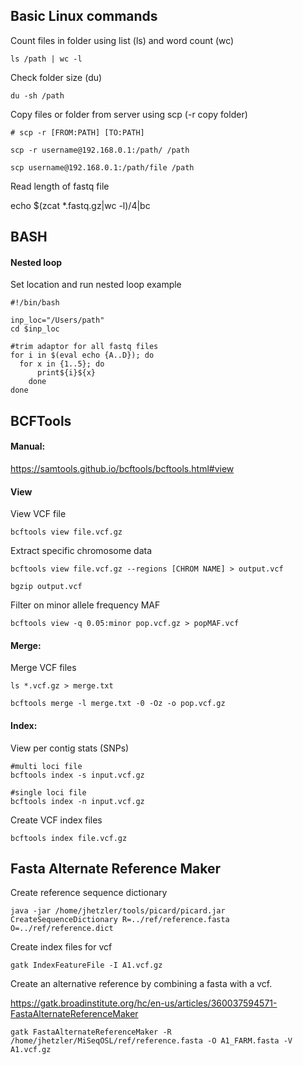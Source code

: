## Basic Linux commands

Count files in folder using list (ls) and word count (wc)

```{bash eval=FALSE, include=TRUE}
ls /path | wc -l
```

Check folder size (du)

```{bash eval=FALSE, include=TRUE}
du -sh /path
```

Copy files or folder from server using scp (-r copy folder)

```{bash eval=FALSE, include=TRUE}
# scp -r [FROM:PATH] [TO:PATH]

scp -r username@192.168.0.1:/path/ /path

scp username@192.168.0.1:/path/file /path
```

Read length of fastq file

echo $(zcat *.fastq.gz|wc -l)/4|bc

## BASH 

#### Nested loop

Set location and run nested loop example

```{bash eval=FALSE, include=TRUE}
#!/bin/bash

inp_loc="/Users/path"
cd $inp_loc

#trim adaptor for all fastq files
for i in $(eval echo {A..D}); do
  for x in {1..5}; do
      print${i}${x}
    done
done
```

## BCFTools

#### Manual:
https://samtools.github.io/bcftools/bcftools.html#view

#### View

View VCF file

```{bash eval=FALSE, include=TRUE}
bcftools view file.vcf.gz
```

Extract specific chromosome data

```{bash eval=FALSE, include=TRUE}
bcftools view file.vcf.gz --regions [CHROM NAME] > output.vcf

bgzip output.vcf
```

Filter on minor allele frequency MAF 
```{bash eval=FALSE, include=TRUE}
bcftools view -q 0.05:minor pop.vcf.gz > popMAF.vcf
```

#### Merge:

Merge VCF files

```{bash eval=FALSE, include=TRUE}
ls *.vcf.gz > merge.txt

bcftools merge -l merge.txt -0 -Oz -o pop.vcf.gz
```


#### Index:

View per contig stats (SNPs)

```{bash eval=FALSE, include=TRUE}
#multi loci file
bcftools index -s input.vcf.gz

#single loci file
bcftools index -n input.vcf.gz
```

Create VCF index files

```{bash eval=FALSE, include=TRUE}
bcftools index file.vcf.gz
```


## Fasta Alternate Reference Maker

Create reference sequence dictionary

```{bash eval=FALSE, include=TRUE}
java -jar /home/jhetzler/tools/picard/picard.jar CreateSequenceDictionary R=../ref/reference.fasta O=../ref/reference.dict
```

Create index files for vcf

```{bash eval=FALSE, include=TRUE}
gatk IndexFeatureFile -I A1.vcf.gz
```

Create an alternative reference by combining a fasta with a vcf.

https://gatk.broadinstitute.org/hc/en-us/articles/360037594571-FastaAlternateReferenceMaker

```{bash eval=FALSE, include=TRUE}
gatk FastaAlternateReferenceMaker -R /home/jhetzler/MiSeqOSL/ref/reference.fasta -O A1_FARM.fasta -V A1.vcf.gz
```
